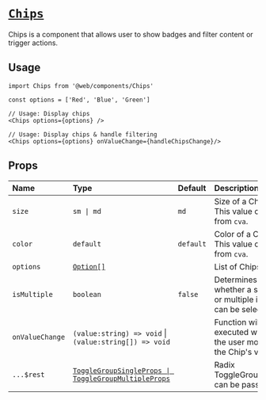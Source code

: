 # [`Chips`](../../apps/web/components/Chips.tsx)

Chips is a component that allows user to show badges and filter content or trigger actions.

## Usage

```tsx
import Chips from '@web/components/Chips'

const options = ['Red', 'Blue', 'Green']

// Usage: Display chips
<Chips options={options} />

// Usage: Display chips & handle filtering
<Chips options={options} onValueChange={handleChipsChange}/>
```

## Props

| Name            | Type                                                                                                                          | Default   | Description                                                        |
| :-------------- | :---------------------------------------------------------------------------------------------------------------------------- | :-------- | :----------------------------------------------------------------- |
| `size`          | `sm \| md`                                                                                                                    | `md`      | Size of a Chips. This value comes from `cva`.                      |
| `color`         | `default`                                                                                                                     | `default` | Color of a Chips. This value comes from `cva`.                     |
| `options`       | [`Option[]`](../../apps/web/types/globals.d.ts#L7)                                                                            |           | List of Chips                                                      |
| `isMultiple`    | `boolean`                                                                                                                     | `false`   | Determines whether a single or multiple items can be selected.     |
| `onValueChange` | `(value:string) => void` \| `(value:string[]) => void`                                                                        |           | Function will be executed when the user modified the Chip's value. |
| `...$rest`      | [`ToggleGroupSingleProps \| ToggleGroupMultipleProps`](https://www.radix-ui.com/primitives/docs/components/toggle-group#root) |           | Radix ToggleGroupProps can be passed                               |
